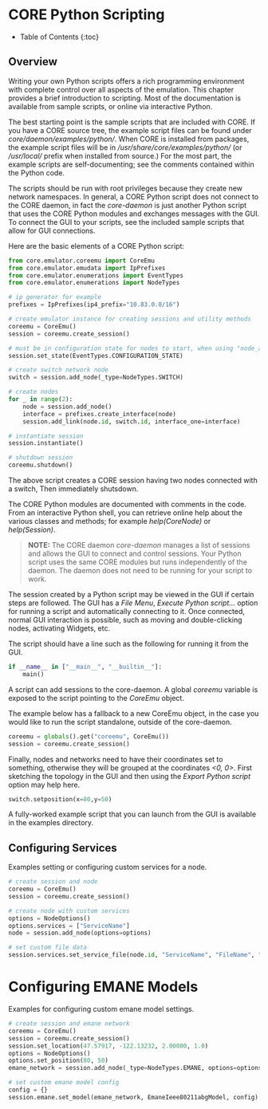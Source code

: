 
# CORE Python Scripting

* Table of Contents
{:toc}

## Overview

Writing your own Python scripts offers a rich programming environment with
complete control over all aspects of the emulation. This chapter provides a
brief introduction to scripting. Most of the documentation is available from
sample scripts, or online via interactive Python.

The best starting point is the sample scripts that are included with CORE.
If you have a CORE source tree, the example script files can be found under
*core/daemon/examples/python/*. When CORE is installed from packages, the example
script files will be in */usr/share/core/examples/python/* (or */usr/local/*
prefix when installed from source.) For the most part, the example scripts are
self-documenting; see the comments contained within the Python code.

The scripts should be run with root privileges because they create new network
namespaces. In general, a CORE Python script does not connect to the CORE
daemon, in fact the *core-daemon* is just another Python script that uses
the CORE Python modules and exchanges messages with the GUI. To connect the
GUI to your scripts, see the included sample scripts that allow for GUI
connections.

Here are the basic elements of a CORE Python script:

```python
from core.emulator.coreemu import CoreEmu
from core.emulator.emudata import IpPrefixes
from core.emulator.enumerations import EventTypes
from core.emulator.enumerations import NodeTypes

# ip generator for example
prefixes = IpPrefixes(ip4_prefix="10.83.0.0/16")

# create emulator instance for creating sessions and utility methods
coreemu = CoreEmu()
session = coreemu.create_session()

# must be in configuration state for nodes to start, when using "node_add" below
session.set_state(EventTypes.CONFIGURATION_STATE)

# create switch network node
switch = session.add_node(_type=NodeTypes.SWITCH)

# create nodes
for _ in range(2):
    node = session.add_node()
    interface = prefixes.create_interface(node)
    session.add_link(node.id, switch.id, interface_one=interface)

# instantiate session
session.instantiate()

# shutdown session
coreemu.shutdown()
```

The above script creates a CORE session having two nodes connected with a
switch, Then immediately shutsdown.

The CORE Python modules are documented with comments in the code. From an
interactive Python shell, you can retrieve online help about the various
classes and methods; for example *help(CoreNode)* or *help(Session)*.

> **NOTE:** The CORE daemon *core-daemon* manages a list of sessions and allows
the GUI to connect and control sessions. Your Python script uses the same CORE
modules but runs independently of the daemon. The daemon does not need to be
running for your script to work.

The session created by a Python script may be viewed in the GUI if certain
steps are followed. The GUI has a *File Menu*, *Execute Python script...*
option for running a script and automatically connecting to it. Once connected,
normal GUI interaction is possible, such as moving and double-clicking nodes,
activating Widgets, etc.

The script should have a line such as the following for running it from the GUI.

```python
if __name__ in ["__main__", "__builtin__"]:
    main()
```

A script can add sessions to the core-daemon. A global *coreemu* variable is
exposed to the script pointing to the *CoreEmu* object.

The example below has a fallback to a new CoreEmu object, in the case you would
like to run the script standalone, outside of the core-daemon.

```python
coreemu = globals().get("coreemu", CoreEmu())
session = coreemu.create_session()
```

Finally, nodes and networks need to have their coordinates set to something,
otherwise they will be grouped at the coordinates *<0, 0>*. First sketching
the topology in the GUI and then using the *Export Python script* option may
help here.

```python
switch.setposition(x=80,y=50)
```

A fully-worked example script that you can launch from the GUI is available
in the examples directory.

## Configuring Services

Examples setting or configuring custom services for a node.

```python
# create session and node
coreemu = CoreEmu()
session = coreemu.create_session()

# create node with custom services
options = NodeOptions()
options.services = ["ServiceName"]
node = session.add_node(options=options)

# set custom file data
session.services.set_service_file(node.id, "ServiceName", "FileName", "custom file data")
```

# Configuring EMANE Models

Examples for configuring custom emane model settings.

```python
# create session and emane network
coreemu = CoreEmu()
session = coreemu.create_session()
session.set_location(47.57917, -122.13232, 2.00000, 1.0)
options = NodeOptions()
options.set_position(80, 50)
emane_network = session.add_node(_type=NodeTypes.EMANE, options=options)

# set custom emane model config
config = {}
session.emane.set_model(emane_network, EmaneIeee80211abgModel, config)
```
